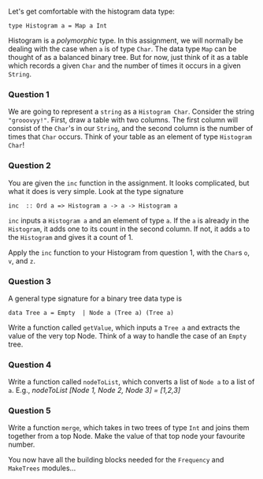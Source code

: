 Let's get comfortable with the histogram data type:

```
type Histogram a = Map a Int
```

Histogram is a _polymorphic_ type. In this assignment, we will normally be dealing with the case when `a` is of type `Char`. The data type `Map` can be thought of as a balanced binary tree. But for now, just think of it as a table which records a given `Char` and the number of times it occurs in a given `String`.



### Question 1
We are going to represent a `string` as a `Histogram Char`. Consider the string `"grooovyy!"`.
First, draw a table with two columns. The first column will consist of the `Char`'s in our `String`, and the second column is the number of times that `Char` occurs.
Think of your table as an element of type `Histogram Char`!
### Question 2
You are given the `inc` function in the assignment. It looks complicated, but what it does is very simple. Look at the type signature
```
inc  :: Ord a => Histogram a -> a -> Histogram a
```
`inc` inputs a `Histogram a` and an element of type `a`. If the `a` is already in the `Histogram`, it adds one to its count in the second column. If not, it adds `a` to the `Histogram` and gives it a count of 1.

Apply the `inc` function to your Histogram from question 1, with the `Char`s `o`, `v`, and `z`.



### Question 3
A general type signature for a binary tree data type is

```
data Tree a = Empty  | Node a (Tree a) (Tree a)
```
Write a function called `getValue`, which inputs a `Tree a` and extracts the value of the very top Node. Think of a way to handle the case of an `Empty` tree.


### Question 4
Write a function called `nodeToList`, which converts a list of `Node a` to a list of `a`.
E.g., _nodeToList [Node 1, Node 2, Node 3] = [1,2,3]_

### Question 5
Write a function `merge`, which takes in two trees of type `Int` and joins them together from a top Node. Make the value of that top node your favourite number.


You now have all the building blocks needed for the `Frequency` and `MakeTrees` modules...
